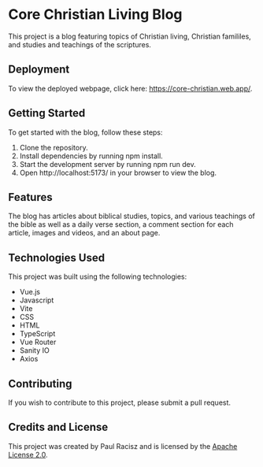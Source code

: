 # Core Christian Living Blog
This project is a blog featuring topics of Christian living, Christian famililes, and studies and teachings of the scriptures.

## Deployment
To view the deployed webpage, click here: https://core-christian.web.app/.

## Getting Started
To get started with the blog, follow these steps:

1. Clone the repository.
2. Install dependencies by running npm install.
3. Start the development server by running npm run dev.
4. Open http://localhost:5173/ in your browser to view the blog.
## Features
The blog has articles about biblical studies, topics, and various teachings of the bible as well as a daily verse section, a comment section for each article, images and videos, and an about page.
## Technologies Used
This project was built using the following technologies:

* Vue.js
* Javascript
* Vite
* CSS
* HTML
* TypeScript
* Vue Router
* Sanity IO
* Axios
## Contributing
If you wish to contribute to this project, please submit a pull request.

## Credits and License
This project was created by Paul Racisz and is licensed by the [Apache License 2.0](https://github.com/Paulracisz/Core-Christian-Living-Blog/blob/main/LICENSE).
